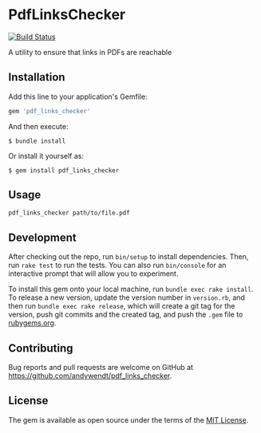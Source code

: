 # PdfLinksChecker

[![Build Status](https://travis-ci.org/AndyWendt/pdf_links_checker.svg?branch=master)](https://travis-ci.org/AndyWendt/pdf_links_checker)

A utility to ensure that links in PDFs are reachable

## Installation

Add this line to your application's Gemfile:

```ruby
gem 'pdf_links_checker'
```

And then execute:

    $ bundle install

Or install it yourself as:

    $ gem install pdf_links_checker

## Usage

`pdf_links_checker path/to/file.pdf`

## Development

After checking out the repo, run `bin/setup` to install dependencies. Then, run `rake test` to run the tests. You can also run `bin/console` for an interactive prompt that will allow you to experiment.

To install this gem onto your local machine, run `bundle exec rake install`. To release a new version, update the version number in `version.rb`, and then run `bundle exec rake release`, which will create a git tag for the version, push git commits and the created tag, and push the `.gem` file to [rubygems.org](https://rubygems.org).

## Contributing

Bug reports and pull requests are welcome on GitHub at https://github.com/andywendt/pdf_links_checker.


## License

The gem is available as open source under the terms of the [MIT License](https://opensource.org/licenses/MIT).

